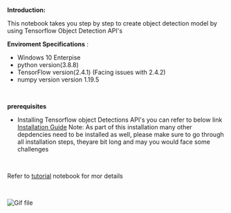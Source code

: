 **Introduction:**

This notebook takes you step by step to create object detection model by using Tensorflow Object Detection API&#39;s

**Enviroment Specifications** :

- Windows 10 Enterpise
- python version(3.8.8)
- TensorFlow version(2.4.1) (Facing issues with 2.4.2)
- numpy version version 1.19.5

<br>

**prerequisites**

- Installing Tensorflow object Detections API&#39;s you can refer to below link [Installation Guide](http://https/tensorflow-object-detection-api-tutorial.readthedocs.io/en/latest/install.html)
 Note: As part of this installation many other depdencies need to be installed as well, please make sure to go through all installation steps, theyare bit long and may you would face some challenges

<br>

Refer to [tutorial](https://github.com/halhwadi/WebCamObjectDetectionRealTime/blob/main/tutorial.ipynb) notebook for mor details

<br>

![Gif file](https://github.com/halhwadi/WebCamObjectDetectionRealTime/blob/main/detection.gif)

